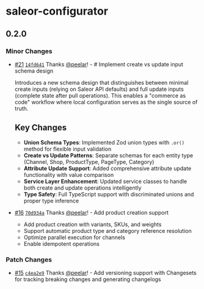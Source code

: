 # saleor-configurator

## 0.2.0

### Minor Changes

- [#21](https://github.com/saleor/configurator/pull/21) [`14fd641`](https://github.com/saleor/configurator/commit/14fd64160f09ea726cfa73010a19c15c0dfe839d) Thanks [@peelar](https://github.com/peelar)! - # Implement create vs update input schema design

  Introduces a new schema design that distinguishes between minimal create inputs (relying on Saleor API defaults) and full update inputs (complete state after pull operations). This enables a "commerce as code" workflow where local configuration serves as the single source of truth.

  ## Key Changes

  - **Union Schema Types**: Implemented Zod union types with `.or()` method for flexible input validation
  - **Create vs Update Patterns**: Separate schemas for each entity type (Channel, Shop, ProductType, PageType, Category)
  - **Attribute Update Support**: Added comprehensive attribute update functionality with value comparison
  - **Service Layer Enhancement**: Updated service classes to handle both create and update operations intelligently
  - **Type Safety**: Full TypeScript support with discriminated unions and proper type inference

- [#16](https://github.com/saleor/configurator/pull/16) [`70d934a`](https://github.com/saleor/configurator/commit/70d934a927045ef2e4c756702d9f92bd249efe5d) Thanks [@peelar](https://github.com/peelar)! - Add product creation support

  - Add product creation with variants, SKUs, and weights
  - Support automatic product type and category reference resolution
  - Optimize parallel execution for channels
  - Enable idempotent operations

### Patch Changes

- [#15](https://github.com/saleor/configurator/pull/15) [`c4ea2e9`](https://github.com/saleor/configurator/commit/c4ea2e9d1dbfcd36986da88ad86120ad57b555e8) Thanks [@peelar](https://github.com/peelar)! - Add versioning support with Changesets for tracking breaking changes and generating changelogs
